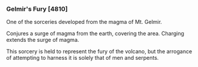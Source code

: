 ### Gelmir's Fury [4810]

One of the sorceries developed from the magma of Mt. Gelmir.

Conjures a surge of magma from the earth, covering the area. Charging extends the surge of magma.

This sorcery is held to represent the fury of the volcano, but the arrogance of attempting to harness it is solely that of men and serpents.